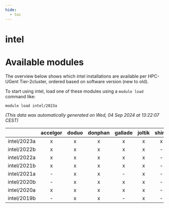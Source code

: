 ```yaml
---
hide:
  - toc
---
```


intel
=====

# Available modules


The overview below shows which intel installations are available per HPC-UGent Tier-2cluster, ordered based on software version (new to old).

To start using intel, load one of these modules using a `module load` command like:

```shell
module load intel/2023a
```

*(This data was automatically generated on Wed, 04 Sep 2024 at 13:22:07 CEST)*  

| |accelgor|doduo|donphan|gallade|joltik|shinx|skitty|
| :---: | :---: | :---: | :---: | :---: | :---: | :---: | :---: |
|intel/2023a|x|x|x|x|x|x|x|
|intel/2022b|x|x|x|x|x|-|x|
|intel/2022a|x|x|x|x|x|-|x|
|intel/2021b|x|x|x|x|x|-|x|
|intel/2021a|-|x|x|-|x|-|x|
|intel/2020b|-|x|x|x|x|-|x|
|intel/2020a|x|x|x|x|x|-|x|
|intel/2019b|-|x|x|-|x|-|x|
